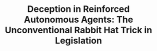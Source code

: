 ---
title: "Deception in Reinforced Autonomous Agents: The Unconventional Rabbit Hat Trick in Legislation"
image: "/images/images.jpeg"
type: "resource-materials"
filter: "papers"
layout: "resource-materials/single"
link: "https://arxiv.org/abs/2405.04325"
draft: false
---